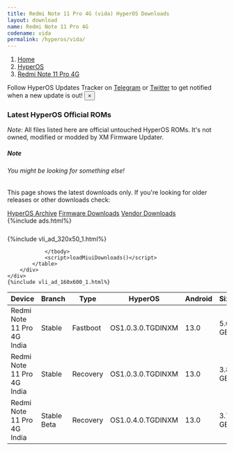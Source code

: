 ```yaml
---
title: Redmi Note 11 Pro 4G (vida) HyperOS Downloads
layout: download
name: Redmi Note 11 Pro 4G
codename: vida
permalink: /hyperos/vida/
---
```

<nav aria-label="breadcrumb">
    <ol class="breadcrumb">
        <li class="breadcrumb-item"><a href="/">Home</a></li>
        <li class="breadcrumb-item"><a href="/hyperos/">HyperOS</a></li>
        <li class="breadcrumb-item active" aria-current="page"><a href="/hyperos/vida/">Redmi Note 11 Pro 4G</a></li>
    </ol>
</nav>
<div class="alert alert-primary alert-dismissible fade show" role="alert">
    Follow HyperOS Updates Tracker on <a href="https://t.me/MIUIUpdatesTracker" class="alert-link">Telegram</a>
     or <a href="https://twitter.com/MiFwUpdater" class="alert-link">Twitter</a> to get notified when a new update is out!
    <button type="button" class="close" data-dismiss="alert" aria-label="Close">
        <span aria-hidden="true">&times;</span>
    </button>
</div>

### Latest HyperOS Official ROMs
*Note*: All files listed here are official untouched HyperOS ROMs. It's not owned, modified or modded by XM Firmware Updater.
<div class="card">
  <div class="card-body">
    <h5 class="card-title">Note</h5>
    <h6 class="card-subtitle mb-2 text-muted">You might be looking for something else!</h6>
    <p class="card-text">This page shows the latest downloads only.
     If you're looking for older releases or other downloads check:</p>
    <a href="/archive/hyperos/vida/" class="card-link">HyperOS Archive</a>
    <a href="/firmware/vida/" class="card-link">Firmware Downloads</a>
    <a href="/vendor/vida/" class="card-link">Vendor Downloads</a>
  </div>
</div>
{%include ads.html%}
<div class="row justify-content-center">
    <div class="col-10">
        <div class="table-responsive-md" style="margin-top: 25px;">
            {%include vli_ad_320x50_1.html%}
            <table id="miui" class="display dt-responsive nowrap compact table table-striped table-hover table-sm">
                <thead class="thead-dark">
                    <tr>
                        <th data-ref="device">Device</th>
                        <th data-ref="branch">Branch</th>
                        <th data-ref="type">Type</th>
                        <th data-ref="miui">HyperOS</th>
                        <th data-ref="android">Android</th>
                        <th data-ref="size">Size</th>
                        <th data-ref="size">Date</th>
                        <th data-ref="link">Link</th>
                    </tr>
                </thead>
                <tbody>
                <tr><td>Redmi Note 11 Pro 4G India</td><td>Stable</td><td>Fastboot</td><td>OS1.0.3.0.TGDINXM</td><td>13.0</td><td>5.0 GB</td><td>2024-03-01</td><td><a href="/hyperos/vida/stable/OS1.0.3.0.TGDINXM/">Download</a></td></tr>
<tr><td>Redmi Note 11 Pro 4G India</td><td>Stable</td><td>Recovery</td><td>OS1.0.3.0.TGDINXM</td><td>13.0</td><td>3.8 GB</td><td>2024-03-05</td><td><a href="/hyperos/vida/stable/OS1.0.3.0.TGDINXM/">Download</a></td></tr>
<tr><td>Redmi Note 11 Pro 4G India</td><td>Stable Beta</td><td>Recovery</td><td>OS1.0.4.0.TGDINXM</td><td>13.0</td><td>3.7 GB</td><td>2024-09-03</td><td><a href="/hyperos/vida/stable beta/OS1.0.4.0.TGDINXM/">Download</a></td></tr>

                </tbody>
                <script>loadMiuiDownloads()</script>
            </table>
        </div>
    </div>
    {%include vli_ad_160x600_1.html%}
</div>
